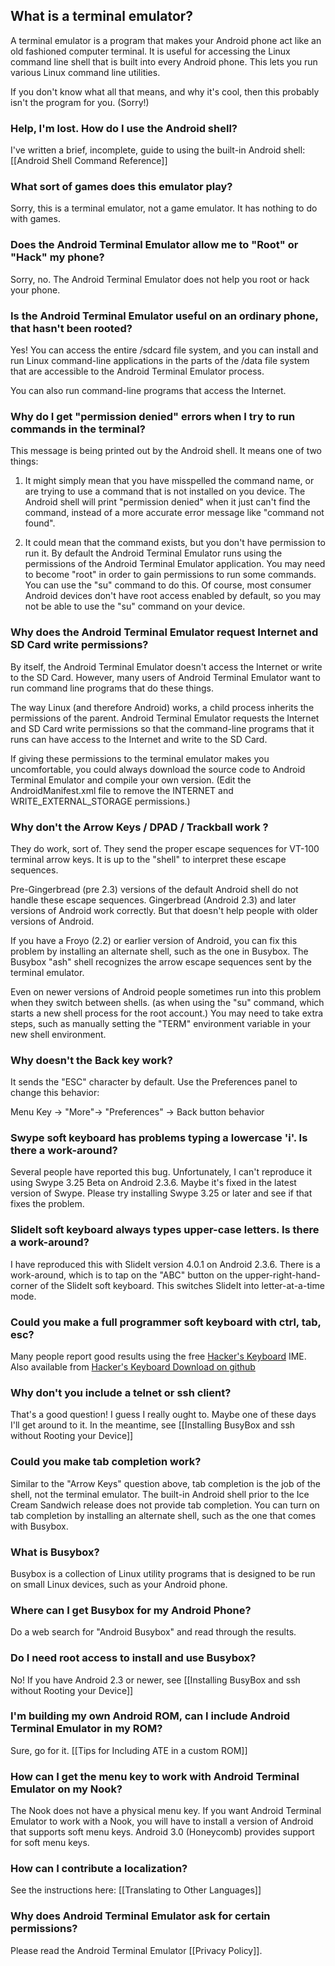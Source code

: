## What is a terminal emulator?

A terminal emulator is a program that makes your Android phone act like an old fashioned computer terminal. It is useful for accessing the Linux command line shell that is built into every Android phone. This lets you run various Linux command line utilities.

If you don't know what all that means, and why it's cool, then this probably isn't the program for you. (Sorry!)

### Help, I'm lost. How do I use the Android shell?

I've written a brief, incomplete, guide to using the built-in Android shell: [[Android Shell Command Reference]]

### What sort of games does this emulator play?

Sorry, this is a terminal emulator, not a game emulator. It has nothing to do with games.

### Does the Android Terminal Emulator allow me to "Root" or "Hack" my phone?

Sorry, no. The Android Terminal Emulator does not help you root or hack your phone.

### Is the Android Terminal Emulator useful on an ordinary phone, that hasn't been rooted?

Yes! You can access the entire /sdcard file system, and you can install and run Linux command-line applications in the parts of the /data file system that are accessible to the Android Terminal Emulator process.

You can also run command-line programs that access the Internet.

### Why do I get "permission denied" errors when I try to run commands in the terminal?

This message is being printed out by the Android shell. It means one of two things:

1. It might simply mean that you have misspelled the command name, or are trying to use a command that is not installed on you device. The Android shell will print "permission denied" when it just can't find the command, instead of a more accurate error message like "command not found".

2. It could mean that the command exists, but you don't have permission to run it. By default the Android Terminal Emulator runs using the permissions of the Android Terminal Emulator application. You may need to become "root" in order to gain permissions to run some commands. You can use the "su" command to do this. Of course, most consumer Android devices don't have root access enabled by default, so you may not be able to use the "su" command on your device.

### Why does the Android Terminal Emulator request Internet and SD Card write permissions?

By itself, the Android Terminal Emulator doesn't access the Internet or write to the SD Card. However, many users of Android Terminal Emulator want to run command line programs that do these things.

The way Linux (and therefore Android) works, a child process inherits the permissions of the parent. Android Terminal Emulator requests the Internet and SD Card write permissions so that the command-line programs that it runs can have access to the Internet and write to the SD Card.

If giving these permissions to the terminal emulator makes you uncomfortable, you could always download the source code to Android Terminal Emulator and compile your own version. (Edit the AndroidManifest.xml file to remove the INTERNET and WRITE_EXTERNAL_STORAGE permissions.)

### Why don't the Arrow Keys / DPAD / Trackball work ?
They do work, sort of. They send the proper escape sequences for VT-100 terminal arrow keys. It is up to
the "shell" to interpret these escape sequences.

Pre-Gingerbread (pre 2.3) versions of the default Android shell do not handle these escape sequences.  Gingerbread (Android 2.3) and later versions of Android work correctly. But that doesn't help people with older versions of Android.

If you have a Froyo (2.2) or earlier version of Android, you can fix this problem by installing an alternate shell, such as the one in Busybox. The Busybox "ash" shell recognizes the arrow escape sequences sent by the terminal emulator.

Even on newer versions of Android people sometimes run into this problem when they switch between shells.
(as when using the "su" command, which starts a new shell process for the root account.) You may need to
take extra steps, such as manually setting the "TERM" environment variable in your new shell environment.

### Why doesn't the Back key work?

It sends the "ESC" character by default. Use the Preferences panel to change this behavior:

Menu Key -> "More"-> "Preferences" -> Back button behavior 

### Swype soft keyboard has problems typing a lowercase 'i'. Is there a work-around?

Several people have reported this bug. Unfortunately, I can't reproduce it using Swype 3.25 Beta on Android 2.3.6. Maybe it's fixed in the latest version of Swype. Please try installing Swype 3.25 or later and see if that fixes the problem.

### SlideIt soft keyboard always types upper-case letters. Is there a work-around?

I have reproduced this with SlideIt version 4.0.1 on Android 2.3.6. There is a work-around, which is to tap on the "ABC" button on the upper-right-hand-corner of the SlideIt soft keyboard. This switches SlideIt into letter-at-a-time mode.

### Could you make a full programmer soft keyboard with ctrl, tab, esc?

Many people report good results using the free [Hacker's Keyboard](https://market.android.com/details?id=org.pocketworkstation.pckeyboard) IME. Also available from [Hacker's Keyboard Download on github](http://code.google.com/p/hackerskeyboard/downloads/list)

### Why don't you include a telnet or ssh client?
That's a good question! I guess I really ought to. Maybe one of these days I'll get around to it. In the meantime, see [[Installing BusyBox and ssh without Rooting your Device]]

### Could you make tab completion work?
Similar to the "Arrow Keys" question above, tab completion is the job of the shell, not the terminal emulator. The built-in Android shell prior to the Ice Cream Sandwich release does not provide tab completion. You can turn on tab completion by installing an alternate shell, such as the one that comes with Busybox.

### What is Busybox?
Busybox is a collection of Linux utility programs that is designed to be run on small Linux devices, such as your Android phone.

### Where can I get Busybox for my Android Phone?
Do a web search for "Android Busybox" and read through the results.

### Do I need root access to install and use Busybox?
No! If you have Android 2.3 or newer, see [[Installing BusyBox and ssh without Rooting your Device]]

### I'm building my own Android ROM, can I include Android Terminal Emulator in my ROM?

Sure, go for it. [[Tips for Including ATE in a custom ROM]]

### How can I get the menu key to work with Android Terminal Emulator on my Nook?

The Nook does not have a physical menu key. If you want Android Terminal Emulator to work with a Nook, you will have to install a version of Android that supports soft menu keys. Android 3.0 (Honeycomb) provides support for soft menu keys.

### How can I contribute a localization?

See the instructions here: [[Translating to Other Languages]]

### Why does Android Terminal Emulator ask for certain permissions?

Please read the Android Terminal Emulator [[Privacy Policy]].
